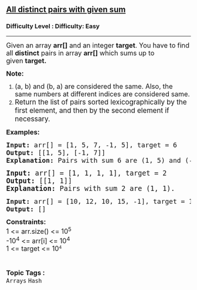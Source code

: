 <h2><a href="https://www.geeksforgeeks.org/problems/all-distinct-pairs-with-given-sum/1?itm_source=geeksforgeeks&itm_medium=article&itm_campaign=practice_card">All distinct pairs with given sum</a></h2><h3>Difficulty Level : Difficulty: Easy</h3><hr><div class="problems_problem_content__Xm_eO"><p><span style="font-size: 18px;">Given an array&nbsp;<strong>arr[]</strong>&nbsp;and an integer&nbsp;<strong>target</strong>.&nbsp;</span><span style="font-size: 18px;">You have to find all <strong>distinct</strong> pairs in array <strong>arr[]</strong>&nbsp;which sums up to given&nbsp;<strong>target.</strong></span></p>
<p><span style="font-size: 18px;"><strong>Note:&nbsp;</strong></span></p>
<ol>
<li><span style="font-size: 18px;">(a, b) and (b, a) are considered the same. Also, the same numbers at different indices are considered same.</span></li>
<li><span style="font-size: 14pt;">Return the list of pairs sorted lexicographically by the first element, and then by the second element if necessary.</span></li>
</ol>
<p><strong style="font-size: 18px;">Examples:</strong></p>
<pre><span style="font-size: 18px;"><strong>Input: </strong></span><span style="font-size: 18px;">arr[] = [1, 5, 7, -1, 5], target = 6 </span><span style="font-size: 18px;">
<strong>Output: </strong>[[1, 5], [-1, 7]]<strong>
Explanation: </strong></span><span style="font-size: 18px;">Pairs with sum 6 are (1, 5) and (-1, 7). </span></pre>
<pre><span style="font-size: 14pt;"><strong>Input: </strong>arr[] = [1, 1, 1, 1], target = 2 
<strong>Output: </strong>[[1, 1]]<strong>
Explanation: </strong></span><span style="font-size: 18.6667px;">Pairs with sum 2 are (1, 1).</span></pre>
<pre><span style="font-size: 18px;"><strong>Input: </strong>arr[] = [10, 12, 10, 15, -1],</span><span style="font-size: 18px;"> target = 125</span><span style="font-size: 18px;">
<strong>Output: </strong>[]</span></pre>
<p><span style="font-size: 18px;"><strong>Constraints:<br></strong>1 &lt;= arr.size() &lt;= 10<sup>5</sup><strong><br></strong></span><span style="font-size: 18px;">-10<sup>4</sup>&nbsp;&lt;= arr[i]&nbsp;</span><span style="font-size: 18px;">&lt;= 10<sup>4<br></sup></span><span style="font-size: 18px;">1 &lt;= target &lt;= 10</span><sup>4</sup></p></div><br><p><span style=font-size:18px><strong>Topic Tags : </strong><br><code>Arrays</code>&nbsp;<code>Hash</code>&nbsp;